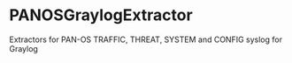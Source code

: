# PANOSGraylogExtractor
Extractors for PAN-OS TRAFFIC, THREAT, SYSTEM and CONFIG syslog for Graylog
